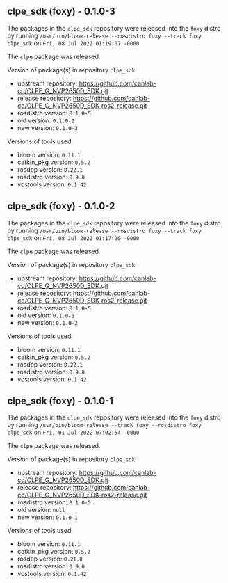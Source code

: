 ## clpe_sdk (foxy) - 0.1.0-3

The packages in the `clpe_sdk` repository were released into the `foxy` distro by running `/usr/bin/bloom-release --rosdistro foxy --track foxy clpe_sdk` on `Fri, 08 Jul 2022 01:19:07 -0000`

The `clpe` package was released.

Version of package(s) in repository `clpe_sdk`:

- upstream repository: https://github.com/canlab-co/CLPE_G_NVP2650D_SDK.git
- release repository: https://github.com/canlab-co/CLPE_G_NVP2650D_SDK-ros2-release.git
- rosdistro version: `0.1.0-5`
- old version: `0.1.0-2`
- new version: `0.1.0-3`

Versions of tools used:

- bloom version: `0.11.1`
- catkin_pkg version: `0.5.2`
- rosdep version: `0.22.1`
- rosdistro version: `0.9.0`
- vcstools version: `0.1.42`


## clpe_sdk (foxy) - 0.1.0-2

The packages in the `clpe_sdk` repository were released into the `foxy` distro by running `/usr/bin/bloom-release --rosdistro foxy --track foxy clpe_sdk` on `Fri, 08 Jul 2022 01:17:20 -0000`

The `clpe` package was released.

Version of package(s) in repository `clpe_sdk`:

- upstream repository: https://github.com/canlab-co/CLPE_G_NVP2650D_SDK.git
- release repository: https://github.com/canlab-co/CLPE_G_NVP2650D_SDK-ros2-release.git
- rosdistro version: `0.1.0-5`
- old version: `0.1.0-1`
- new version: `0.1.0-2`

Versions of tools used:

- bloom version: `0.11.1`
- catkin_pkg version: `0.5.2`
- rosdep version: `0.22.1`
- rosdistro version: `0.9.0`
- vcstools version: `0.1.42`


## clpe_sdk (foxy) - 0.1.0-1

The packages in the `clpe_sdk` repository were released into the `foxy` distro by running `/usr/bin/bloom-release --track foxy --rosdistro foxy clpe_sdk` on `Fri, 01 Jul 2022 07:02:54 -0000`

The `clpe` package was released.

Version of package(s) in repository `clpe_sdk`:

- upstream repository: https://github.com/canlab-co/CLPE_G_NVP2650D_SDK.git
- release repository: https://github.com/canlab-co/CLPE_G_NVP2650D_SDK-ros2-release.git
- rosdistro version: `0.1.0-5`
- old version: `null`
- new version: `0.1.0-1`

Versions of tools used:

- bloom version: `0.11.1`
- catkin_pkg version: `0.5.2`
- rosdep version: `0.21.0`
- rosdistro version: `0.9.0`
- vcstools version: `0.1.42`



